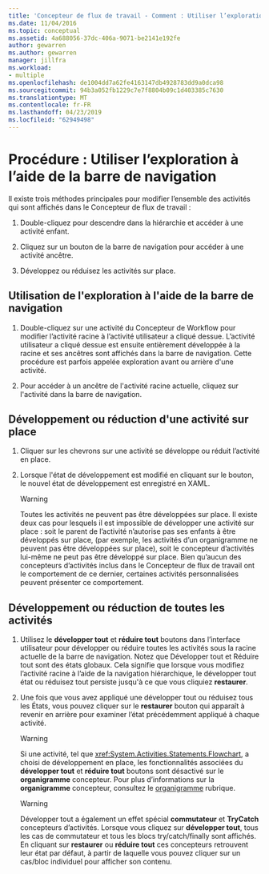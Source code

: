 ```yaml
---
title: 'Concepteur de flux de travail - Comment : Utiliser l’exploration à l’aide de la barre de navigation'
ms.date: 11/04/2016
ms.topic: conceptual
ms.assetid: 4a688056-37dc-406a-9071-be2141e192fe
author: gewarren
ms.author: gewarren
manager: jillfra
ms.workload:
- multiple
ms.openlocfilehash: de1004dd7a62fe4163147db4928783dd9a0dca98
ms.sourcegitcommit: 94b3a052fb1229c7e7f8804b09c1d403385c7630
ms.translationtype: MT
ms.contentlocale: fr-FR
ms.lasthandoff: 04/23/2019
ms.locfileid: "62949498"
---
```

# <a name="how-to-use-breadcrumb-navigation"></a>Procédure : Utiliser l’exploration à l’aide de la barre de navigation

Il existe trois méthodes principales pour modifier l’ensemble des activités qui sont affichés dans le Concepteur de flux de travail :

1. Double-cliquez pour descendre dans la hiérarchie et accéder à une activité enfant.

2. Cliquez sur un bouton de la barre de navigation pour accéder à une activité ancêtre.

3. Développez ou réduisez les activités sur place.

## <a name="using-breadcrumb-navigation"></a>Utilisation de l'exploration à l'aide de la barre de navigation

1. Double-cliquez sur une activité du Concepteur de Workflow pour modifier l’activité racine à l’activité utilisateur a cliqué dessue. L’activité utilisateur a cliqué dessue est ensuite entièrement développée à la racine et ses ancêtres sont affichés dans la barre de navigation. Cette procédure est parfois appelée exploration avant ou arrière d'une activité.

2. Pour accéder à un ancêtre de l'activité racine actuelle, cliquez sur l'activité dans la barre de navigation.

## <a name="expanding-or-collapsing-an-activity-in-place"></a>Développement ou réduction d'une activité sur place

1. Cliquer sur les chevrons sur une activité se développe ou réduit l’activité en place.

2. Lorsque l'état de développement est modifié en cliquant sur le bouton, le nouvel état de développement est enregistré en XAML.

    > [!WARNING]
    > Toutes les activités ne peuvent pas être développées sur place. Il existe deux cas pour lesquels il est impossible de développer une activité sur place : soit le parent de l’activité n’autorise pas ses enfants à être développés sur place, (par exemple, les activités d’un organigramme ne peuvent pas être développées sur place), soit le concepteur d’activités lui-même ne peut pas être développé sur place. Bien qu’aucun des concepteurs d’activités inclus dans le Concepteur de flux de travail ont le comportement de ce dernier, certaines activités personnalisées peuvent présenter ce comportement.

## <a name="expanding-all-or-collapsing-all-activities"></a>Développement ou réduction de toutes les activités

1. Utilisez le **développer tout** et **réduire tout** boutons dans l’interface utilisateur pour développer ou réduire toutes les activités sous la racine actuelle de la barre de navigation. Notez que Développer tout et Réduire tout sont des états globaux. Cela signifie que lorsque vous modifiez l’activité racine à l’aide de la navigation hiérarchique, le développer tout état ou réduisez tout persiste jusqu'à ce que vous cliquiez **restaurer**.

2. Une fois que vous avez appliqué une développer tout ou réduisez tous les États, vous pouvez cliquer sur le **restaurer** bouton qui apparaît à revenir en arrière pour examiner l’état précédemment appliqué à chaque activité.

    > [!WARNING]
    > Si une activité, tel que <xref:System.Activities.Statements.Flowchart>, a choisi de développement en place, les fonctionnalités associées du **développer tout** et **réduire tout** boutons sont désactivé sur le **organigramme**  concepteur. Pour plus d’informations sur la **organigramme** concepteur, consultez le [organigramme](../workflow-designer/flowchart-activity-designer.md) rubrique.

    > [!WARNING]
    > Développer tout a également un effet spécial **commutateur** et **TryCatch** concepteurs d’activités. Lorsque vous cliquez sur **développer tout**, tous les cas de commutateur et tous les blocs try/catch/finally sont affichés. En cliquant sur **restaurer** ou **réduire tout** ces concepteurs retrouvent leur état par défaut, à partir de laquelle vous pouvez cliquer sur un cas/bloc individuel pour afficher son contenu.